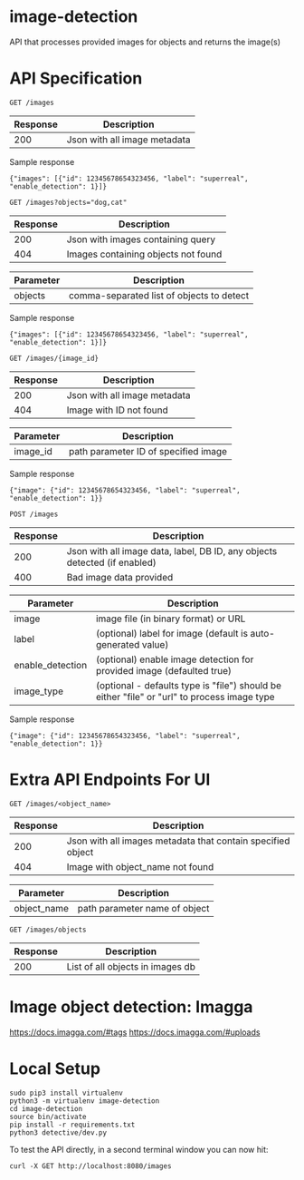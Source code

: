# image-detection
API that processes provided images for objects and returns the image(s)


# API Specification

```
GET /images
```
Response | Description
---------|------------
200      | Json with all image metadata

Sample response
```
{"images": [{"id": 12345678654323456, "label": "superreal", "enable_detection": 1}]}
```

```
GET /images?objects="dog,cat"
```
Response | Description
---------|------------
200      | Json with images containing query
404      | Images containing objects not found

Parameter | Description
----------|-------------
objects   | comma-separated list of objects to detect

Sample response
```
{"images": [{"id": 12345678654323456, "label": "superreal", "enable_detection": 1}]}
```

```
GET /images/{image_id}
```
Response | Description
---------|------------
200      | Json with all image metadata
404      | Image with ID not found

Parameter | Description
----------|-------------
image_id  | path parameter ID of specified image

Sample response
```
{"image": {"id": 12345678654323456, "label": "superreal", "enable_detection": 1}}
```

```
POST /images
```
Response | Description
---------|------------
200      | Json with all image data, label, DB ID, any objects detected (if enabled)
400      | Bad image data provided

Parameter            | Description
---------------------|-------------
image                | image file (in binary format) or URL
label                | (optional) label for image (default is auto-generated value)
enable_detection     | (optional) enable image detection for provided image (defaulted true)
image_type           | (optional - defaults type is "file") should be either "file" or "url" to process image type

Sample response
```
{"image": {"id": 12345678654323456, "label": "superreal", "enable_detection": 1}}
```

# Extra API Endpoints For UI

```
GET /images/<object_name>
```
Response | Description
---------|------------
200      | Json with all images metadata that contain specified object
404      | Image with object_name not found

Parameter   | Description
------------|-------------
object_name  | path parameter name of object

```
GET /images/objects
```
Response | Description
---------|------------
200      | List of all objects in images db


# Image object detection: Imagga

https://docs.imagga.com/#tags
https://docs.imagga.com/#uploads



# Local Setup


```
sudo pip3 install virtualenv
python3 -m virtualenv image-detection
cd image-detection
source bin/activate
pip install -r requirements.txt
python3 detective/dev.py
```

To test the API directly, in a second terminal window you can now hit:
```
curl -X GET http://localhost:8080/images
```

